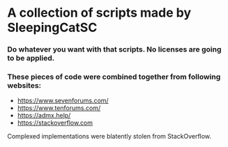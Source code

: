 # A collection of scripts made by SleepingCatSC
### Do whatever you want with that scripts. No licenses are going to be applied.

### These pieces of code were combined together from following websites:
+ https://www.sevenforums.com/
+ https://www.tenforums.com/
+ https://admx.help/
+ https://stackoverflow.com

Complexed implementations were blatently stolen from StackOverflow.
